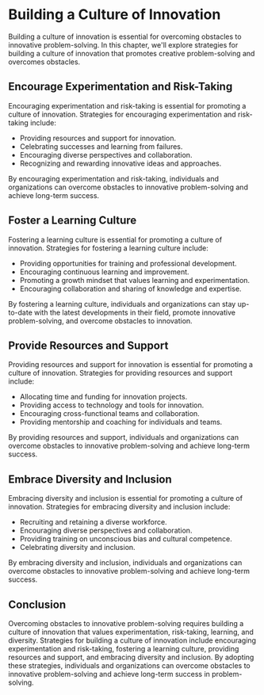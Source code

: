 Building a Culture of Innovation
===============================================================================================

Building a culture of innovation is essential for overcoming obstacles to innovative problem-solving. In this chapter, we'll explore strategies for building a culture of innovation that promotes creative problem-solving and overcomes obstacles.

Encourage Experimentation and Risk-Taking
-----------------------------------------

Encouraging experimentation and risk-taking is essential for promoting a culture of innovation. Strategies for encouraging experimentation and risk-taking include:

* Providing resources and support for innovation.
* Celebrating successes and learning from failures.
* Encouraging diverse perspectives and collaboration.
* Recognizing and rewarding innovative ideas and approaches.

By encouraging experimentation and risk-taking, individuals and organizations can overcome obstacles to innovative problem-solving and achieve long-term success.

Foster a Learning Culture
-------------------------

Fostering a learning culture is essential for promoting a culture of innovation. Strategies for fostering a learning culture include:

* Providing opportunities for training and professional development.
* Encouraging continuous learning and improvement.
* Promoting a growth mindset that values learning and experimentation.
* Encouraging collaboration and sharing of knowledge and expertise.

By fostering a learning culture, individuals and organizations can stay up-to-date with the latest developments in their field, promote innovative problem-solving, and overcome obstacles to innovation.

Provide Resources and Support
-----------------------------

Providing resources and support for innovation is essential for promoting a culture of innovation. Strategies for providing resources and support include:

* Allocating time and funding for innovation projects.
* Providing access to technology and tools for innovation.
* Encouraging cross-functional teams and collaboration.
* Providing mentorship and coaching for individuals and teams.

By providing resources and support, individuals and organizations can overcome obstacles to innovative problem-solving and achieve long-term success.

Embrace Diversity and Inclusion
-------------------------------

Embracing diversity and inclusion is essential for promoting a culture of innovation. Strategies for embracing diversity and inclusion include:

* Recruiting and retaining a diverse workforce.
* Encouraging diverse perspectives and collaboration.
* Providing training on unconscious bias and cultural competence.
* Celebrating diversity and inclusion.

By embracing diversity and inclusion, individuals and organizations can overcome obstacles to innovative problem-solving and achieve long-term success.

Conclusion
----------

Overcoming obstacles to innovative problem-solving requires building a culture of innovation that values experimentation, risk-taking, learning, and diversity. Strategies for building a culture of innovation include encouraging experimentation and risk-taking, fostering a learning culture, providing resources and support, and embracing diversity and inclusion. By adopting these strategies, individuals and organizations can overcome obstacles to innovative problem-solving and achieve long-term success in problem-solving.
